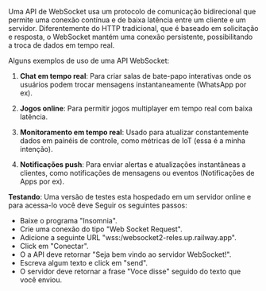 Uma API de WebSocket usa um protocolo de comunicação bidirecional que permite uma conexão contínua e de baixa latência entre um cliente e um servidor. Diferentemente do HTTP tradicional, que é baseado em solicitação e resposta, o WebSocket mantém uma conexão persistente, possibilitando a troca de dados em tempo real.

 Alguns exemplos de uso de uma API WebSocket:

1. **Chat em tempo real**: Para criar salas de bate-papo interativas onde os usuários podem trocar mensagens instantaneamente (WhatsApp por ex).

2. **Jogos online**: Para permitir jogos multiplayer em tempo real com baixa latência.

3. **Monitoramento em tempo real**: Usado para atualizar constantemente dados em painéis de controle, como métricas de IoT (essa é a minha intenção).

4. **Notificações push**: Para enviar alertas e atualizações instantâneas a clientes, como notificações de mensagens ou eventos (Notificações de Apps por ex).
 

**Testando**: Uma versão de testes esta hospedado em um servidor online e para acessa-lo você deve Seguir os seguintes passos:

- Baixe o programa "Insomnia". 
- Crie uma conexão do tipo "Web Socket Request".
- Adicione a seguinte URL "wss:/websocket2-reles.up.railway.app".  
- Click em "Conectar".
- O a API deve retornar "Seja bem vindo ao servidor WebSocket!".
- Escreva algum texto e click em "send".
- O servidor deve retornar a frase "Voce disse" seguido do texto que você enviou.



